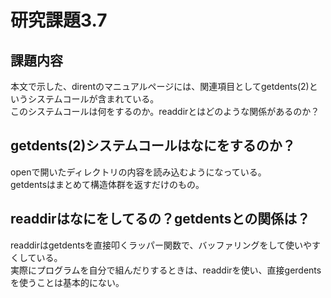 # 研究課題3.7    
## 課題内容    
本文で示した、direntのマニュアルページには、関連項目としてgetdents(2)というシステムコールが含まれている。    
このシステムコールは何をするのか。readdirとはどのような関係があるのか？    
    
## getdents(2)システムコールはなにをするのか？    
openで開いたディレクトリの内容を読み込むようになっている。    
getdentsはまとめて構造体群を返すだけのもの。    
    
## readdirはなにをしてるの？getdentsとの関係は？    
readdirはgetdentsを直接叩くラッパー関数で、バッファリングをして使いやすくしている。    
実際にプログラムを自分で組んだりするときは、readdirを使い、直接gerdentsを使うことは基本的にない。    
    
  
